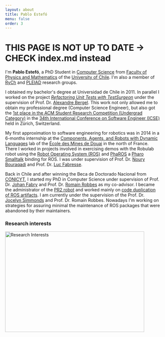 ```yaml
---
layout: about
title: Pablo Estefó
menu: false
order: 3
---
```


# THIS PAGE IS NOT UP TO DATE -> CHECK index.md instead

I'm **Pablo Estefó**, a PhD Student in [Computer Science](http://dcc.uchile.cl) from [Faculty of Physics and Mathematics](http://ingenieria.uchile.cl/) of the [University of Chile](http://www.uchile.cl).
I'm also a member of [RyCh](https://rych.dcc.uchile.cl/) and [PLEIAD](https://pleiad.cl/) research groups.


I obtained my bachelor's degree at Universidad de Chile in 2011.
In parallel I worked on the project [*Refactoring Unit Tests with TestSurgeon*](http://ieeexplore.ieee.org/document/6227219/) under the supervision of Prof. Dr. [Alexandre Bergel](http://bergel.eu). This work not only allowed me to obtain my professional degree (Computer Science Engineer), but also got the [1st place in the ACM Student Research Competition (Undergrad Category)](http://src.acm.org/winners/2013) in the [34th International Conference on Software Engineer (ICSE)](https://files.ifi.uzh.ch/icseweb/) held in Zürich, Switzerland.

My first approximation to software engineering for robotics was in 2014 in a 6-months internship at the [Components, Agents, and Robots with Dynamic Languages](http://car.mines-douai.fr/) lab of the [École des Mines de Douai](www..mines-douai.fr) in the north of France. There I worked in projects involved in exercising demos with the Robulab robot using the [Robot Operating System (ROS)](http://ros.org) and [PhaROS](http://car.mines-douai.fr/category/software/pharos/) a [Pharo Smalltalk](http://pharo.org) binding for ROS. I was under supervision of Prof. Dr. [Noury Bouraqadi](http://car.mines-douai.fr/noury/) and Prof. Dr. [Luc Fabresse](http://car.mines-douai.fr/luc/).

Back in Chile and after winning the Beca de Doctorado Nacional from [CONICYT](http://www.conicyt.cl), I started my PhD in Computer Science under supervision of Prof. Dr. [Johan Fabry](https://pleiad.cl/people/jfabry) and Prof. Dr. [Romain Robbes](https://www.inf.unibz.it/~rrobbes/) as my co-advisor. I became the administrator of the [PR2 robot](http://www.willowgarage.com/pages/pr2/overview) and worked mainly on [code duplication of ROS artifacts](http://ieeexplore.ieee.org/document/7416575/).
I am currently under the supervision of the Prof. Dr. [Jocelyn Simmonds](https://users.dcc.uchile.cl/~jsimmond/) and Prof. Dr. Romain Robbes. Nowadays I'm working on strategies for assuring minimal the maintenance of ROS packages that were abandoned by their maintainers.



### Research interests

<img src="{{ site.url }}/assets/img/word-cloud.png" alt="Research Interests" width="450" height="326"/>
